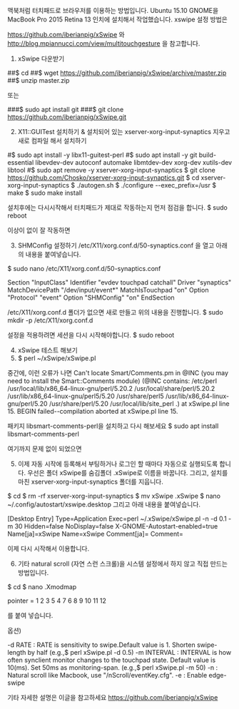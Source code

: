 맥북처럼 터치패드로 브라우저를 이용하는 방법입니다.
Ubuntu 15.10 GNOME을 MacBook Pro 2015 Retina 13 인치에 설치해서 작업했습니다.
xswipe 설정 방법은

https://github.com/iberianpig/xSwipe 와 http://blog.mpiannucci.com/view/multitouchgesture 을 참고합니다.

1. xSwipe 다운받기 

##$ cd
##$ wget https://github.com/iberianpig/xSwipe/archive/master.zip
##$ unzip master.zip

또는

###$ sudo apt install git
###$ git clone https://github.com/iberianpig/xSwipe.git
 
2. X11::GUITest 설치하기 & 설치되어 있는 xserver-xorg-input-synaptics 지우고 새로 컴파일 해서 설치하기

#$ sudo apt install -y libx11-guitest-perl
#$ sudo apt install -y git build-essential libevdev-dev autoconf automake libmtdev-dev xorg-dev xutils-dev libtool
#$ sudo apt remove -y xserver-xorg-input-synaptics
$ git clone https://github.com/Chosko/xserver-xorg-input-synaptics.git
$ cd xserver-xorg-input-synaptics
$ ./autogen.sh
$ ./configure --exec_prefix=/usr
$ make
$ sudo make install

설치후에는 다시시작해서 터치패드가 제대로 작동하는지 먼저 점검을 합니다.
$ sudo reboot

이상이 없이 잘 작동하면

3. SHMConfig 설정하기
/etc/X11/xorg.conf.d/50-synaptics.conf 을 열고 아래의 내용을 붙여넣습니다.

$ sudo nano /etc/X11/xorg.conf.d/50-synaptics.conf

Section "InputClass"
Identifier "evdev touchpad catchall"
Driver "synaptics"
MatchDevicePath "/dev/input/event*"
MatchIsTouchpad "on"
Option "Protocol" "event"
Option "SHMConfig" "on"
EndSection

/etc/X11/xorg.conf.d 폴더가 없으면 새로 만들고 위의 내용을 진행합니다.
$ sudo mkdir -p /etc/X11/xorg.conf.d

설정을 적용하려면 세션을 다시 시작해야합니다. 
$ sudo reboot

4. xSwipe 테스트 해보기
5. $ perl ~/xSwipe/xSwipe.pl

중간에, 이런 오류가 나면
Can't locate Smart/Comments.pm in @INC (you may need to install the Smart::Comments module) (@INC contains: /etc/perl /usr/local/lib/x86_64-linux-gnu/perl/5.20.2 /usr/local/share/perl/5.20.2 /usr/lib/x86_64-linux-gnu/perl5/5.20 /usr/share/perl5 /usr/lib/x86_64-linux-gnu/perl/5.20 /usr/share/perl/5.20 /usr/local/lib/site_perl .) at xSwipe.pl line 15.
BEGIN failed--compilation aborted at xSwipe.pl line 15.

패키지 libsmart-comments-perl을 설치하고 다시 해보세요
$ sudo apt install libsmart-comments-perl

여기까지 문제 없이 되었으면

5. 이제 자동 시작에 등록해서 부팅하거나 로그인 할 때마다 자동으로 실행되도록 합니다.
우선은 폴더 xSwipe를 숨김폴더 .xSwipe로 이름을 바꿉니다.
그리고, 설치를 마친 xserver-xorg-input-synaptics 폴더를 지웁니다.

$ cd
$ rm -rf xserver-xorg-input-synaptics
$ mv xSwipe .xSwipe
$ nano ~/.config/autostart/xswipe.desktop
그리고 아래 내용을 붙여넣습니다.
 
[Desktop Entry]
Type=Application
Exec=perl ~/.xSwipe/xSwipe.pl -n -d 0.1 -m 30
Hidden=false
NoDisplay=false
X-GNOME-Autostart-enabled=true
Name[ja]=xSwipe
Name=xSwipe
Comment[ja]=
Comment=

이제 다시 시작해서 이용합니다.

6. 기타 
natural scroll (자연 스런 스크롤)을 시스템 설정에서 하지 않고 직접 만드는 방법입니다.

$ cd
$ nano .Xmodmap

pointer = 1 2 3 5 4 7 6 8 9 10 11 12

를 붙여 넣습니다.

옵션)

-d RATE : RATE is sensitivity to swipe.Default value is 1. Shorten swipe-length by half (e.g.,$ perl xSwipe.pl -d 0.5)
-m INTERVAL : INTERVAL is how often synclient monitor changes to the touchpad state. Default value is 10(ms). Set 50ms as monitoring-span. (e.g.,$ perl xSwipe.pl -m 50)
-n : Natural scroll like Macbook, use "/nScroll/eventKey.cfg".
-e : Enable edge-swipe
 
기타 자세한 설명은 이글을 참고하세요
https://github.com/iberianpig/xSwipe

